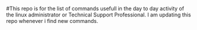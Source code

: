 #This repo is for the list of commands usefull in the day to day activity of the linux administrator or Technical Support Professional. I am updating this repo whenever i find new commands.
